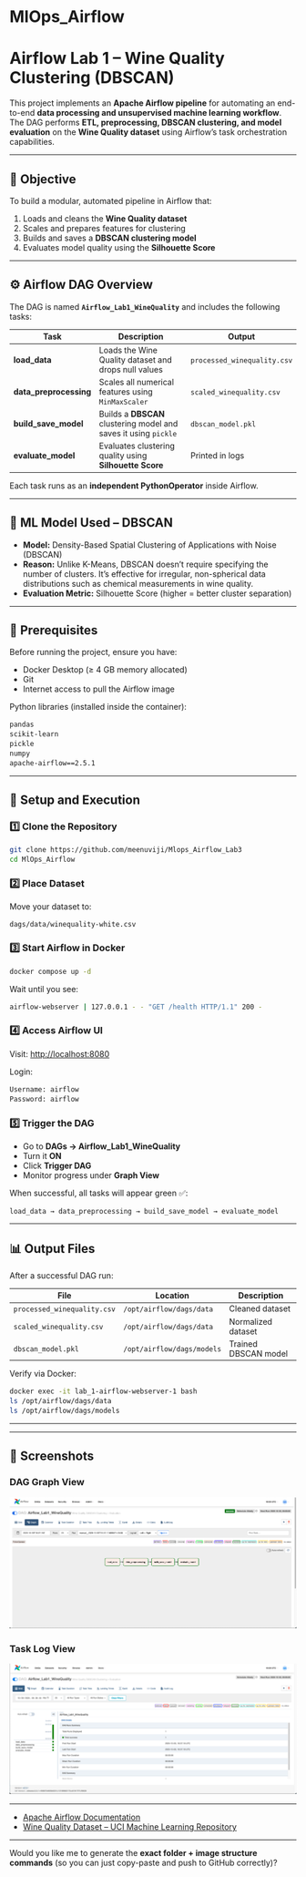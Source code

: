 # MlOps_Airflow

# Airflow Lab 1 – Wine Quality Clustering (DBSCAN)

This project implements an **Apache Airflow pipeline** for automating an end-to-end **data processing and unsupervised machine learning workflow**.
The DAG performs **ETL, preprocessing, DBSCAN clustering, and model evaluation** on the **Wine Quality dataset** using Airflow’s task orchestration capabilities.

---

## 🎯 Objective

To build a modular, automated pipeline in Airflow that:

1. Loads and cleans the **Wine Quality dataset**
2. Scales and prepares features for clustering
3. Builds and saves a **DBSCAN clustering model**
4. Evaluates model quality using the **Silhouette Score**

---

## ⚙️ Airflow DAG Overview

The DAG is named **`Airflow_Lab1_WineQuality`** and includes the following tasks:

| Task                   | Description                                                      | Output                      |
| ---------------------- | ---------------------------------------------------------------- | --------------------------- |
| **load_data**          | Loads the Wine Quality dataset and drops null values             | `processed_winequality.csv` |
| **data_preprocessing** | Scales all numerical features using `MinMaxScaler`               | `scaled_winequality.csv`    |
| **build_save_model**   | Builds a **DBSCAN** clustering model and saves it using `pickle` | `dbscan_model.pkl`          |
| **evaluate_model**     | Evaluates clustering quality using **Silhouette Score**          | Printed in logs             |

Each task runs as an **independent PythonOperator** inside Airflow.

---

## 🧠 ML Model Used – DBSCAN

* **Model:** Density-Based Spatial Clustering of Applications with Noise (DBSCAN)
* **Reason:** Unlike K-Means, DBSCAN doesn’t require specifying the number of clusters. It’s effective for irregular, non-spherical data distributions such as chemical measurements in wine quality.
* **Evaluation Metric:** Silhouette Score (higher = better cluster separation)

---

## 🧰 Prerequisites

Before running the project, ensure you have:

* Docker Desktop (≥ 4 GB memory allocated)
* Git
* Internet access to pull the Airflow image

Python libraries (installed inside the container):

```bash
pandas
scikit-learn
pickle
numpy
apache-airflow==2.5.1
```

---

## 🚀 Setup and Execution

### 1️⃣ Clone the Repository

```bash
git clone https://github.com/meenuviji/Mlops_Airflow_Lab3
cd MlOps_Airflow
```

### 2️⃣ Place Dataset

Move your dataset to:

```
dags/data/winequality-white.csv
```

### 3️⃣ Start Airflow in Docker

```bash
docker compose up -d
```

Wait until you see:

```bash
airflow-webserver | 127.0.0.1 - - "GET /health HTTP/1.1" 200 -
```

### 4️⃣ Access Airflow UI

Visit: [http://localhost:8080](http://localhost:8080)

Login:

```bash
Username: airflow
Password: airflow
```

### 5️⃣ Trigger the DAG

* Go to **DAGs → Airflow_Lab1_WineQuality**
* Turn it **ON**
* Click **Trigger DAG**
* Monitor progress under **Graph View**

When successful, all tasks will appear green ✅:

```
load_data → data_preprocessing → build_save_model → evaluate_model
```

---

## 📊 Output Files

After a successful DAG run:

| File                        | Location                   | Description          |
| --------------------------- | -------------------------- | -------------------- |
| `processed_winequality.csv` | `/opt/airflow/dags/data`   | Cleaned dataset      |
| `scaled_winequality.csv`    | `/opt/airflow/dags/data`   | Normalized dataset   |
| `dbscan_model.pkl`          | `/opt/airflow/dags/models` | Trained DBSCAN model |

Verify via Docker:

```bash
docker exec -it lab_1-airflow-webserver-1 bash
ls /opt/airflow/dags/data
ls /opt/airflow/dags/models
```

---

---
## 📸 Screenshots

### DAG Graph View
![DAG Graph View](screenshots/dag_success.png)

### Task Log View
![Task Log View](screenshots/task_log.png)



---

* [Apache Airflow Documentation](https://airflow.apache.org/docs/)
* [Wine Quality Dataset – UCI Machine Learning Repository](https://archive.ics.uci.edu/ml/datasets/wine+quality)

---

Would you like me to generate the **exact folder + image structure commands** (so you can just copy-paste and push to GitHub correctly)?
